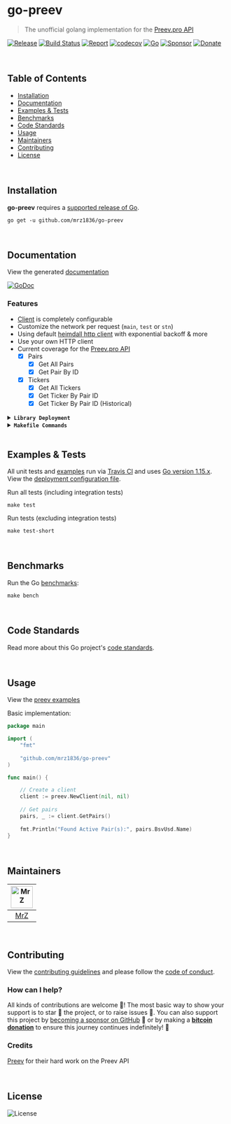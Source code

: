 # go-preev
> The unofficial golang implementation for the [Preev.pro API](https://preev.pro/api/)

[![Release](https://img.shields.io/github/release-pre/mrz1836/go-preev.svg?logo=github&style=flat&v=4)](https://github.com/mrz1836/go-preev/releases)
[![Build Status](https://travis-ci.com/mrz1836/go-preev.svg?branch=master&v=4)](https://travis-ci.com/mrz1836/go-preev)
[![Report](https://goreportcard.com/badge/github.com/mrz1836/go-preev?style=flat&v=4)](https://goreportcard.com/report/github.com/mrz1836/go-preev)
[![codecov](https://codecov.io/gh/mrz1836/go-preev/branch/master/graph/badge.svg?v=4)](https://codecov.io/gh/mrz1836/go-preev)
[![Go](https://img.shields.io/github/go-mod/go-version/mrz1836/go-preev?v=4)](https://golang.org/)
[![Sponsor](https://img.shields.io/badge/sponsor-MrZ-181717.svg?logo=github&style=flat&v=4)](https://github.com/sponsors/mrz1836)
[![Donate](https://img.shields.io/badge/donate-bitcoin-ff9900.svg?logo=bitcoin&style=flat)](https://mrz1818.com/?tab=tips&af=go-preev)

<br/>

## Table of Contents
- [Installation](#installation)
- [Documentation](#documentation)
- [Examples & Tests](#examples--tests)
- [Benchmarks](#benchmarks)
- [Code Standards](#code-standards)
- [Usage](#usage)
- [Maintainers](#maintainers)
- [Contributing](#contributing)
- [License](#license)

<br/>

## Installation

**go-preev** requires a [supported release of Go](https://golang.org/doc/devel/release.html#policy).
```shell script
go get -u github.com/mrz1836/go-preev
```

<br/>

## Documentation
View the generated [documentation](https://pkg.go.dev/github.com/mrz1836/go-preev)

[![GoDoc](https://godoc.org/github.com/mrz1836/go-preev?status.svg&style=flat)](https://pkg.go.dev/github.com/mrz1836/go-preev)

### Features
- [Client](client.go) is completely configurable
- Customize the network per request (`main`, `test` or `stn`)
- Using default [heimdall http client](https://github.com/gojek/heimdall) with exponential backoff & more
- Use your own HTTP client
- Current coverage for the [Preev.pro API](https://preev.pro/api/)
    - [x] Pairs
        - [x] Get All Pairs
        - [x] Get Pair By ID
    - [x] Tickers
        - [x] Get All Tickers
        - [x] Get Ticker By Pair ID
        - [x] Get Ticker By Pair ID (Historical)

<details>
<summary><strong><code>Library Deployment</code></strong></summary>
<br/>

[goreleaser](https://github.com/goreleaser/goreleaser) for easy binary or library deployment to Github and can be installed via: `brew install goreleaser`.

The [.goreleaser.yml](.goreleaser.yml) file is used to configure [goreleaser](https://github.com/goreleaser/goreleaser).

Use `make release-snap` to create a snapshot version of the release, and finally `make release` to ship to production.
</details>

<details>
<summary><strong><code>Makefile Commands</code></strong></summary>
<br/>

View all `makefile` commands
```shell script
make help
```

List of all current commands:
```text
clean                  Remove previous builds and any test cache data
clean-mods             Remove all the Go mod cache
coverage               Shows the test coverage
godocs                 Sync the latest tag with GoDocs
help                   Show this help message
install                Install the application
install-go             Install the application (Using Native Go)
lint                   Run the Go lint application
release                Full production release (creates release in Github)
release                Runs common.release then runs godocs
release-snap           Test the full release (build binaries)
release-test           Full production test release (everything except deploy)
replace-version        Replaces the version in HTML/JS (pre-deploy)
run-examples           Runs all the examples
tag                    Generate a new tag and push (tag version=0.0.0)
tag-remove             Remove a tag if found (tag-remove version=0.0.0)
tag-update             Update an existing tag to current commit (tag-update version=0.0.0)
test                   Runs vet, lint and ALL tests
test-short             Runs vet, lint and tests (excludes integration tests)
test-travis            Runs all tests via Travis (also exports coverage)
test-travis-short      Runs unit tests via Travis (also exports coverage)
uninstall              Uninstall the application (and remove files)
vet                    Run the Go vet application
```
</details>

<br/>

## Examples & Tests
All unit tests and [examples](examples/examples.go) run via [Travis CI](https://travis-ci.org/mrz1836/go-preev) and uses [Go version 1.15.x](https://golang.org/doc/go1.15). View the [deployment configuration file](.travis.yml).

Run all tests (including integration tests)
```shell script
make test
```

Run tests (excluding integration tests)
```shell script
make test-short
```

<br/>

## Benchmarks
Run the Go [benchmarks](preev_test.go):
```shell script
make bench
```

<br/>

## Code Standards
Read more about this Go project's [code standards](CODE_STANDARDS.md).

<br/>

## Usage
View the [preev examples](examples/examples.go)

Basic implementation:
```go
package main

import (
    "fmt"
    
    "github.com/mrz1836/go-preev"
)

func main() {

    // Create a client
    client := preev.NewClient(nil, nil) 
    
    // Get pairs
    pairs, _ := client.GetPairs()
	
	fmt.Println("Found Active Pair(s):", pairs.BsvUsd.Name)
}
```
 
<br/>

## Maintainers
| [<img src="https://github.com/mrz1836.png" height="50" alt="MrZ" />](https://github.com/mrz1836) |
|:---:|
| [MrZ](https://github.com/mrz1836) |
              
<br/>

## Contributing
View the [contributing guidelines](CONTRIBUTING.md) and please follow the [code of conduct](CODE_OF_CONDUCT.md).

### How can I help?
All kinds of contributions are welcome :raised_hands:! 
The most basic way to show your support is to star :star2: the project, or to raise issues :speech_balloon:. 
You can also support this project by [becoming a sponsor on GitHub](https://github.com/sponsors/mrz1836) :clap: 
or by making a [**bitcoin donation**](https://mrz1818.com/?tab=tips&af=go-preev) to ensure this journey continues indefinitely! :rocket:


### Credits

[Preev](https://tncpw.co/d19f43a3) for their hard work on the Preev API

<br/>

## License

![License](https://img.shields.io/github/license/mrz1836/go-preev.svg?style=flat&v=4)